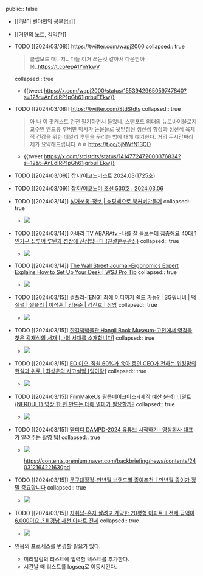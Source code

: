 public:: false

- [[『발터 벤야민의 공부법』]]
- [[거인의 노트, 김익한]]
- TODO [[2024/03/08]] https://twitter.com/wapj2000
  collapsed:: true
  > 클립보드 매니저.. 다들 이거 쓰는것 같아서 다운받아봄..<https://t.co/epA1YnYkwV>
  
  collapsed:: true
	- {{tweet https://x.com/wapj2000/status/1553942965059747840?s=12&t=AnEdIRP1pGh61jqrbuTEkw}}
- TODO [[2024/03/08]] https://twitter.com/StdStdts
  collapsed:: true
  > 아 나 이 팟캐스트 완전 필기하면서 들었네. 스탠포드 의대의 뉴로바이올로지 교수인 앤드류 후버만 박사가 논문들로 뒷받침된 생산성 향상과 정신적 육체적 건강을 위한 데일리 루틴을 꾸리는 법에 대해 얘기한다. 거의 두시간짜리 제가 요약해드립니다 ㅎㅎ <https://t.co/5jNWfN13QD>
	- {{tweet https://x.com/stdstdts/status/1414772472000376834?s=12&t=AnEdIRP1pGh61jqrbuTEkw}}
- TODO [[2024/03/09]] [잡지/이코노미스트 2024.03(1725호)](https://millie.page.link/?ibi=kr.co.millie.MillieShelf&efr=1&link=https://link.millie.co.kr/v3/bookDetail/179643405%3Furl%3Dhttps://www.millie.co.kr/v3/bookDetail/179643405)
- TODO [[2024/03/09]] [잡지/이코노미 조선 530호 : 2024.03.06](https://millie.page.link/?ibi=kr.co.millie.MillieShelf&efr=1&link=https://link.millie.co.kr/v3/bookDetail/179643313%3Furl%3Dhttps://www.millie.co.kr/v3/bookDetail/179643313)
- TODO [[2024/03/14]] [싱거쏘옹-정보 | 쇼핑백으로 북커버만들기](https://youtube.com/watch?v=qlGr8U8HnJ0&si=Q7ZwbvgxEnGz8-ge) 
  collapsed:: true
	- ![](https://i.ytimg.com/vi/qlGr8U8HnJ0/hqdefault.jpg)
- TODO [[2024/03/14]] [아바라 TV ABARAtv -나를 잘 돌보는데 집중해요 40대 1인가구 집투어 루틴과 성장에 진심입니다 (친절한무관심)](https://youtube.com/watch?v=BAlWglGI2lE&si=5CqYy6Z-9F7uO_r0) 
  collapsed:: true
	- ![](https://i.ytimg.com/vi/BAlWglGI2lE/hqdefault.jpg)
- TODO [[2024/03/14]] [The Wall Street Journal-Ergonomics Expert Explains How to Set Up Your Desk | WSJ Pro Tip](https://youtube.com/watch?v=F8_ME4VwTiw&si=IY3l7QzqWVbdIL8d) 
  collapsed:: true
	- ![](https://i.ytimg.com/vi/F8_ME4VwTiw/hqdefault.jpg)
- TODO [[2024/03/15]] [썰플리-[ENG] 최애 어디까지 쉴드 가능? | SG워너비 | 덕질썰 | 썰플리 | 이석훈 | 김용준 | 김진호 | 상암](https://youtube.com/watch?v=K0nI2xQ73sM&si=_YqmBVlSkgynUSjP) 
  collapsed:: true
	- ![](https://i.ytimg.com/vi/K0nI2xQ73sM/hqdefault.jpg)
- TODO [[2024/03/15]] [한길책박물관 Hangil Book Museum-고전에서 영감을 찾은 곽재식의 서재 [나의 서재를 소개합니다]](https://youtube.com/watch?v=Zmh_frT4vBc&si=XhplOmbsNLboQ_Nq) 
  collapsed:: true
	- ![](https://i.ytimg.com/vi/Zmh_frT4vBc/hqdefault.jpg)
- TODO [[2024/03/15]] [EO 이오-직원 60%가 육아 중인 CEO가 전하는 워킹맘의 현실과 위로 | 최성운의 사고실험 [임이랑]](https://youtube.com/watch?v=8-rP-O1_yZA&si=H_lN3hMk7j9cFJeY) 
  collapsed:: true
	- ![](https://i.ytimg.com/vi/8-rP-O1_yZA/hqdefault.jpg)
- TODO [[2024/03/15]] [FilmMakeUs 필름메이크어스-[제작 예산 분석] 너덜트(NERDULT) 영상 한 편 만드는 데에 얼마가 필요할까?](https://youtube.com/watch?v=9NJ_7kQ1laQ&si=uZrPXRdOO72A0Utj) 
  collapsed:: true
	- ![](https://i.ytimg.com/vi/9NJ_7kQ1laQ/hqdefault.jpg)
- TODO [[2024/03/15]] [뎀피디 DAMPD-2024 유튜브 시작하기 l 영상회사 대표가 알려주는 촬영 팁!](https://youtube.com/watch?v=kG8P5_JQfJk&si=q38c6lGHM3e-y62D) 
  collapsed:: true
	- ![](https://i.ytimg.com/vi/kG8P5_JQfJk/hqdefault.jpg)
	  
	  https://contents.premium.naver.com/backbriefing/news/contents/240312164221630pd
- TODO [[2024/03/15]] [문구대장정-만년필 브랜드별 종이추천｜만년필 종이가 정말 중요합니다](https://youtube.com/watch?v=HzMRqPKhuuU&si=2m8iEyzKEGskZhI6) 
  collapsed:: true
	- ![](https://i.ytimg.com/vi/HzMRqPKhuuU/hqdefault.jpg)
- TODO [[2024/03/15]] [자취남-혼자 살려고 계약한 20평형 아파트 ll 전세 금액이 6,000이요..? ll 경남 사천 아파트 전세](https://youtube.com/watch?v=O0KBdRLomKA&si=xHD3wKmU5ae8IAmk) 
  collapsed:: true
	- ![](https://i.ytimg.com/vi/O0KBdRLomKA/hqdefault.jpg)
- 인용의 프로세스를 변경할 필요가 있다.
	- 미리알림의 리스트에 입력할 텍스트를 추가한다.
	- 시간날 때 리스트를 logseq로 이동시킨다.